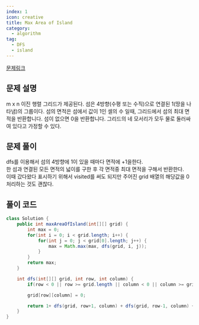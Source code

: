 ```yaml
---
index: 1
icon: creative
title: Max Area of Island
category:
  - algorithm
tag:
  - DFS
  - island
---
```


[문제링크](https://leetcode.com/problems/max-area-of-island/)

## 문제 설명

m x n 이진 행렬 그리드가 제공된다. 섬은 4방향(수평 또는 수직)으로 연결된 1(땅을 나타냄)의 그룹이다.
섬의 면적은 섬에서 값이 1인 셀의 수 일때, 그리드에서 섬의 ​​최대 면적을 반환합니다. 섬이 없으면 0을 반환합니다.
그리드의 네 모서리가 모두 물로 둘러싸여 있다고 가정할 수 있다.

## 문제 풀이

dfs를 이용해서 섬의 4방향에 1이 있을 때마다 면적에 +1을한다.  
한 섬과 연결된 모든 면적의 넓이를 구한 후 각 면적중 최대 면적을 구해서 반환한다.  
이때 갔다왔다 표시하기 위해서 visited를 써도 되지만 주어진 grid 배열의 해당값을 0처리하는 것도 괜찮다.

## 풀이 코드

```java
class Solution {
    public int maxAreaOfIsland(int[][] grid) {
        int max = 0;
        for(int i = 0; i < grid.length; i++) {
            for(int j = 0; j < grid[0].length; j++) {
                max = Math.max(max, dfs(grid, i, j));
            }
        }
        return max;
    }

    int dfs(int[][] grid, int row, int column) {
        if(row < 0 || row >= grid.length || column < 0 || column >= grid[0].length ||  grid[row][column] == 0 ) return 0;

        grid[row][column] = 0;

        return 1+ dfs(grid, row+1, column) + dfs(grid, row-1, column) + dfs(grid, row, column+1) + dfs(grid, row, column-1);
    }
}
```
